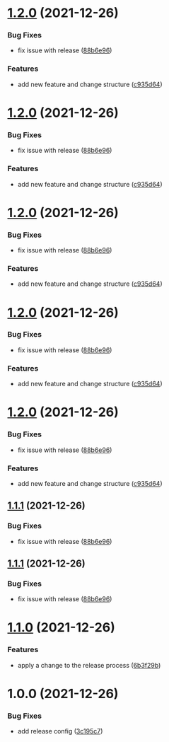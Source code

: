 # [1.2.0](https://github.com/brayanarrieta/hello-world-brayan/compare/v1.1.0...v1.2.0) (2021-12-26)


### Bug Fixes

* fix issue with release ([88b6e96](https://github.com/brayanarrieta/hello-world-brayan/commit/88b6e96329471bcef979986e8d65f86ad497991f))


### Features

* add new feature and change structure ([c935d64](https://github.com/brayanarrieta/hello-world-brayan/commit/c935d640b626e236fb6cd25dd3a73bd4a6b7aae4))

# [1.2.0](https://github.com/brayanarrieta/hello-world-brayan/compare/v1.1.0...v1.2.0) (2021-12-26)


### Bug Fixes

* fix issue with release ([88b6e96](https://github.com/brayanarrieta/hello-world-brayan/commit/88b6e96329471bcef979986e8d65f86ad497991f))


### Features

* add new feature and change structure ([c935d64](https://github.com/brayanarrieta/hello-world-brayan/commit/c935d640b626e236fb6cd25dd3a73bd4a6b7aae4))

# [1.2.0](https://github.com/brayanarrieta/hello-world-brayan/compare/v1.1.0...v1.2.0) (2021-12-26)


### Bug Fixes

* fix issue with release ([88b6e96](https://github.com/brayanarrieta/hello-world-brayan/commit/88b6e96329471bcef979986e8d65f86ad497991f))


### Features

* add new feature and change structure ([c935d64](https://github.com/brayanarrieta/hello-world-brayan/commit/c935d640b626e236fb6cd25dd3a73bd4a6b7aae4))

# [1.2.0](https://github.com/brayanarrieta/hello-world-brayan/compare/v1.1.0...v1.2.0) (2021-12-26)


### Bug Fixes

* fix issue with release ([88b6e96](https://github.com/brayanarrieta/hello-world-brayan/commit/88b6e96329471bcef979986e8d65f86ad497991f))


### Features

* add new feature and change structure ([c935d64](https://github.com/brayanarrieta/hello-world-brayan/commit/c935d640b626e236fb6cd25dd3a73bd4a6b7aae4))

# [1.2.0](https://github.com/brayanarrieta/hello-world-brayan/compare/v1.1.0...v1.2.0) (2021-12-26)


### Bug Fixes

* fix issue with release ([88b6e96](https://github.com/brayanarrieta/hello-world-brayan/commit/88b6e96329471bcef979986e8d65f86ad497991f))


### Features

* add new feature and change structure ([c935d64](https://github.com/brayanarrieta/hello-world-brayan/commit/c935d640b626e236fb6cd25dd3a73bd4a6b7aae4))

## [1.1.1](https://github.com/brayanarrieta/hello-world-brayan/compare/v1.1.0...v1.1.1) (2021-12-26)


### Bug Fixes

* fix issue with release ([88b6e96](https://github.com/brayanarrieta/hello-world-brayan/commit/88b6e96329471bcef979986e8d65f86ad497991f))

## [1.1.1](https://github.com/brayanarrieta/hello-world-brayan/compare/v1.1.0...v1.1.1) (2021-12-26)


### Bug Fixes

* fix issue with release ([88b6e96](https://github.com/brayanarrieta/hello-world-brayan/commit/88b6e96329471bcef979986e8d65f86ad497991f))

# [1.1.0](https://github.com/brayanarrieta/hello-world-brayan/compare/v1.0.0...v1.1.0) (2021-12-26)


### Features

* apply a change to the release process ([6b3f29b](https://github.com/brayanarrieta/hello-world-brayan/commit/6b3f29b0b22fb5ec54924f483bbf8a99228f4eec))

# 1.0.0 (2021-12-26)


### Bug Fixes

* add release config ([3c195c7](https://github.com/brayanarrieta/hello-world-brayan/commit/3c195c7c0a97b2ed1c4cf9fb83ed29bad6fb7779))
